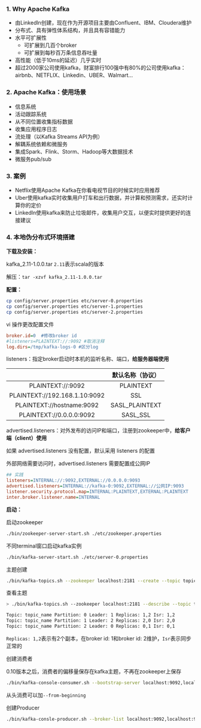 ### 1. Why Apache Kafka

- 由Linkedln创建，现在作为开源项目主要由Confluent、IBM、Cloudera维护
- 分布式、具有弹性体系结构，并且具有容错能力
- 水平可扩展性
  - 可扩展到几百个broker
  - 可扩展到每秒百万条信息吞吐量
- 高性能（低于10ms的延迟）几乎实时
- 超过2000家公司使用kafka，财富排行100强中有80%的公司使用kafka：airbnb、NETFLIX、Linkedin、UBER、Walmart...

### 2. Apache Kafka：使用场景

- 信息系统
- 活动跟踪系统
- 从不同位置收集指标数据
- 收集应用程序日志
- 流处理（以Kafka Streams API为例）
- 解耦系统依赖和微服务
- 集成Spark、Flink、Storm、Hadoop等大数据技术
- 微服务pub/sub

### 3. 案例

- Netflix使用Apache Kafka在你看电视节目的时候实时应用推荐
- Uber使用kafka实时收集用户打车和出行数据，并计算和预测需求，还实时计算你的定价
- LinkedIn使用kafka来防止垃圾邮件，收集用户交互，以便实时提供更好的连接建议

### 4. 本地伪分布式环境搭建

**下载及安装：**

kafka_2.11-1.0.0.tar `2.11`表示scala的版本

解压：`tar -xzvf kafka_2.11-1.0.0.tar `

**配置：**

```bash
cp config/server.properties etc/server-0.properties
cp config/server.properties etc/server-1.properties
cp config/server.properties etc/server-2.properties
```

vi 操作更改配置文件

```ini
broker.id=0  #修改broker id
#listeners=PLAINTEXT://:9092 #取消注释
log.dirs=/tmp/kafka-logs-0 #区分log
```

listeners：指定broker启动时本机的监听名称、端口，**给服务器端使用**

|                               | 默认名称（协议） |
| :---------------------------: | :--------------: |
|       PLAINTEXT://:9092       |    PLAINTEXT     |
| PLAINTEXT://192.168.1.10:9092 |       SSL        |
|   PLAINTEXT://hostname:9092   |  SASL_PLAINTEXT  |
|   PLAINTEXT://0.0.0.0:9092    |     SASL_SSL     |

advertised.listeners：对外发布的访问IP和端口，注册到zookeeper中，**给客户端（client）使用**

如果 advertised.listeners 没有配置，默认采用 listeners 的配置

外部网络需要访问时，advertised.listeners 需要配置成公网IP

```ini
## 实践
listeners=INTERNAL://:9092,EXTERNAL://0.0.0.0:9093
advertised.listeners=INTERNAL://kafka-0:9092,EXTERNAL://公网IP:9093
listener.security.protocol.map=INTERNAL:PLAINTEXT,EXTERNAL:PLAINTEXT
inter.broker.listener.name=INTERNAL
```

**启动：**

启动zookeeper

```bash
./bin/zookeeper-server-start.sh ./etc/zookeeper.properties
```

不同terminal窗口启动kafka实例

```bash
./bin/kafka-server-start.sh ./etc/server-0.properties
```

主题创建

```bash
./bin/kafka-topics.sh --zookeeper localhost:2181 --create --topic topic_name --partitions 3 --replication-factor 2
```

查看主题

```bash
> ./bin/kafka-topics.sh --zookeeper localhost:2181 --describe --topic topic_name

Topic: topic_name Partition: 0 Leader: 1 Replicas: 1,2 Isr: 1,2
Topic: topic_name Partition: 1 Leader: 2 Replicas: 2,0 Isr: 2,0
Topic: topic_name Partition: 2 Leader: 0 Replicas: 0,1 Isr: 0,1
```

`Replicas: 1,2`表示有2个副本，在broker id: 1和broker id: 2维护，`Isr`表示同步正常的

创建消费者

0.10版本之后，消费者的偏移量保存在kafka主题，不再在zookeeper上保存

```bash
./bin/kafka-console-consumer.sh --bootstrap-server localhost:9092,localhost:9093,localhost:9094 --topic topic_name
```

从头消费可以加`--from-beginning`

创建Producer

```bash
./bin/kafka-consle-producer.sh --broker-list localhost:9092,localhost:9093,localhost:9094 --topic topic_name
```